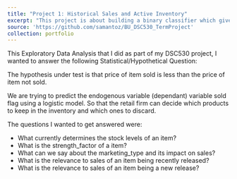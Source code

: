 ```yaml
---
title: "Project 1: Historical Sales and Active Inventory"
excerpt: "This project is about building a binary classifier which gives a list of product IDs which need to be retained in the inventory or list of products that need to be removed using Exploratory Data Analysis."
source: 'https://github.com/samantoz/BU_DSC530_TermProject'
collection: portfolio
---
```

This Exploratory Data Analysis that I did as part of my DSC530 project, I wanted to answer the following Statistical/Hypothetical Question:

The hypothesis under test is that price of item sold is less than the price of item not sold.

We are trying to predict the endogenous variable (dependant) variable sold flag using a logistic model. So that the retail firm can decide which products to keep in the inventory and which ones to discard.

The questions I wanted to get answered were:

- What currently determines the stock levels of an item?
- What is the strength_factor of a item?
- What can we say about the marketing_type and its impact on sales?
- What is the relevance to sales of an item being recently released?
- What is the relevance to sales of an item being a new release?
